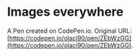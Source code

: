 # Images everywhere

A Pen created on CodePen.io. Original URL: [https://codepen.io/olaci90/pen/ZEbWzGG](https://codepen.io/olaci90/pen/ZEbWzGG).



